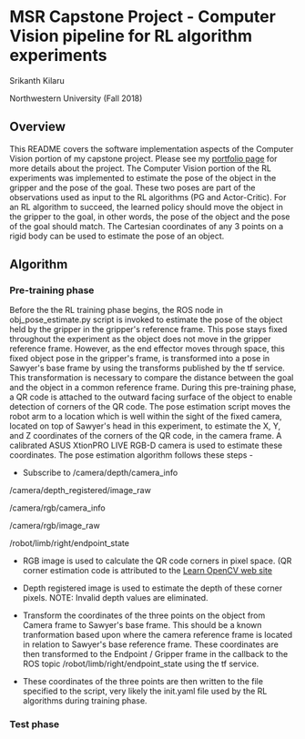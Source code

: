 # MSR Capstone Project - Computer Vision pipeline for RL algorithm experiments
Srikanth Kilaru

Northwestern University (Fall 2018)

## Overview
This README covers the software implementation aspects of the Computer Vision portion of my capstone project.
Please see my [portfolio page](https://srikanth-kilaru.github.io/projects/2018/final-proj-RL) for more details about the project.
The Computer Vision portion of the RL experiments was implemented to estimate the pose of the object in the gripper and the pose of the goal. These two poses are part of the observations used as input to the RL algorithms (PG and Actor-Critic). For an RL algorithm to succeed, the learned policy should move the object in the gripper to the goal, in other words, the pose of the object and the pose of the goal should match.
The Cartesian coordinates of any 3 points on a rigid body can be used to estimate the pose of an object.

## Algorithm

### Pre-training phase
Before the the RL training phase begins, the ROS node in obj_pose_estimate.py script is invoked to estimate the pose of the object held by the gripper in the gripper's reference frame. This pose stays fixed throughout the experiment as the object does not move in the gripper reference frame. However, as the end effector moves through space, this fixed object pose in the gripper's frame, is transformed into a pose in Sawyer's base frame by using the transforms published by the tf service. This transformation is necessary to compare the distance between the goal and the object in a common reference frame.
During this pre-training phase, a QR code is attached to the outward facing surface of the object to enable detection of corners of the QR code. 
The pose estimation script moves the robot arm to a location which is well within the sight of the fixed camera, located on top of Sawyer's head in this experiment, to estimate the X, Y, and Z coordinates of the corners of the QR code, in the camera frame. A calibrated ASUS XtionPRO LIVE RGB-D camera is used to estimate these coordinates.
The pose estimation algorithm follows these steps -

* Subscribe to
/camera/depth/camera_info

/camera/depth_registered/image_raw

/camera/rgb/camera_info

/camera/rgb/image_raw

/robot/limb/right/endpoint_state

* RGB image is used to calculate the QR code corners in pixel space. (QR corner estimation code is attributed to the [Learn OpenCV web site](https://github.com/spmallick/learnopencv)

* Depth registered image is used to estimate the depth of these corner pixels.
NOTE: Invalid depth values are eliminated.

* Transform the coordinates of the three points on the object from Camera frame to Sawyer's base frame. This should be a known tranformation based upon where the camera reference frame is located in relation to Sawyer's base reference frame. These coordinates are then transformed to the Endpoint / Gripper frame in the callback to the ROS topic /robot/limb/right/endpoint_state using the tf service.

* These coordinates of the three points are then written to the file specified to the script, very likely the init.yaml file used by the RL algorithms during training phase.

### Test phase

